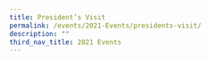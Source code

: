 ```yaml
---
title: President’s Visit
permalink: /events/2021-Events/presidents-visit/
description: ""
third_nav_title: 2021 Events
---
```

